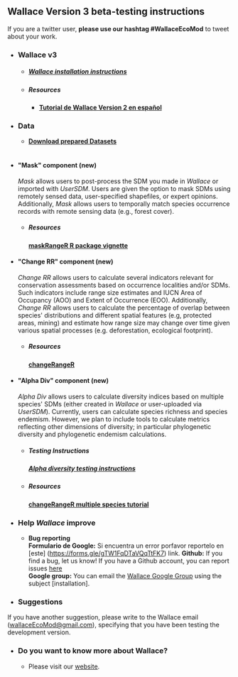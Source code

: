 ## Wallace Version 3 beta-testing instructions

If you are a twitter user, **please use our hashtag #WallaceEcoMod** to tweet about your work.


* ### **Wallace v3**
  + ##### [Wallace installation instructions](installation_instructions.md)
  + ##### Resources
    + [**Tutorial de Wallace Version 2 en español**](https://wallaceecomod.github.io/wallace/articles/tutorial-v2-esp.html)

* ### Data
  + [**Download prepared Datasets**](Data.md)<br><br>


* #### **"Mask" component (new)**
  *Mask* allows users to post-process the SDM you made in *Wallace* or imported with *UserSDM*.  Users are given the option to mask SDMs using remotely sensed data, user-specified shapefiles, or expert opinions. Additionally, *Mask* allows users to temporally match species occurrence records with remote sensing data (e.g., forest cover).
  
  + ##### Resources
    [**maskRangeR R package vignette**](https://cmerow.github.io/maskRangeR/maskRangeR_Tutorial.html)


* #### **"Change RR" component (new)**
  *Change RR* allows users to calculate several indicators relevant for conservation assessments based on occurrence localities and/or SDMs. Such indicators include range size estimates and IUCN Area of Occupancy (AOO) and Extent of Occurrence (EOO). Additionally, *Change RR* allows users to calculate the percentage of overlap between species' distributions and different spatial features (e.g, protected areas, mining) and estimate how range size may change over time given various spatial processes (e.g. deforestation, ecological footprint).

  + ##### Resources
    [**changeRangeR**](https://cran.r-project.org/web/packages/changeRangeR/vignettes/singleSpeciesMetrics.pdf)


* #### **"Alpha Div" component (new)**
  *Alpha Div* allows users to calculate diversity indices based on multiple species' SDMs (either created in *Wallace* or user-uploaded via *UserSDM*). Currently, users can calculate species richness and species endemism. However, we plan to include tools to calculate metrics reflecting other dimensions of diversity; in particular phylogenetic diversity and phylogenetic endemism calculations.
  
  + ##### Testing Instructions
    ##### [Alpha diversity testing instructions](crr.md)
  + ##### Resources
    [**changeRangeR multiple species tutorial**](https://cran.r-project.org/web/packages/changeRangeR/vignettes/BiodivMetrics.pdf)<br>
    


* ### **Help *Wallace* improve**
  + **Bug reporting**<br>
  **Formulario de Google:** Si encuentra un error porfavor reportelo en [este] (https://forms.gle/gTW1FqDTaVQqTtFK7) link. 
  **Github:** If you find a bug, let us know! If you have a Github account, you can report issues [here](https://github.com/wallaceEcoMod/wallace/issues) <br>
  **Google group:** You can email the [Wallace Google Group](https://groups.google.com/g/wallaceEcoMod) using the subject [installation]. <br>
  
* ### **Suggestions**
If you have another suggestion, please write to the Wallace email (wallaceEcoMod@gmail.com), specifying that you have been testing the development version.<br>

* ### Do you want to know more about Wallace?
  + Please visit our [website](https://wallaceecomod.github.io/).


